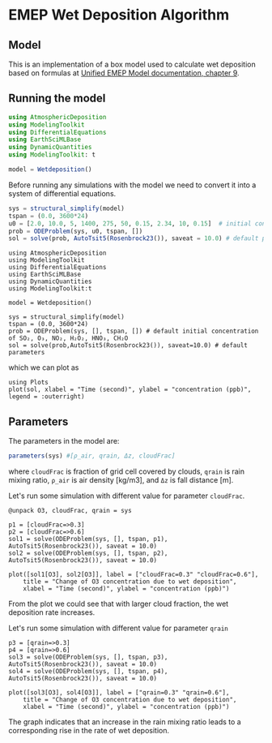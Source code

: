 # EMEP Wet Deposition Algorithm

## Model

This is an implementation of a box model used to calculate wet deposition based on formulas at [Unified EMEP Model documentation, chapter 9](https://www.emep.int/publ/reports/2003/emep_report_1_part1_2003.pdf).

## Running the model

```julia
using AtmosphericDeposition
using ModelingToolkit
using DifferentialEquations
using EarthSciMLBase
using DynamicQuantities
using ModelingToolkit: t

model = Wetdeposition()
```

Before running any simulations with the model we need to convert it into a system of differential equations.

```julia
sys = structural_simplify(model)
tspan = (0.0, 3600*24)
u0 = [2.0, 10.0, 5, 1400, 275, 50, 0.15, 2.34, 10, 0.15]  # initial concentration of SO₂, O₃, NO₂, CH₄, CO, DMS, ISOP, H₂O₂, HNO₃, CH₂O
prob = ODEProblem(sys, u0, tspan, [])
sol = solve(prob, AutoTsit5(Rosenbrock23()), saveat = 10.0) # default parameters
```

```@setup 1
using AtmosphericDeposition
using ModelingToolkit
using DifferentialEquations
using EarthSciMLBase
using DynamicQuantities
using ModelingToolkit:t

model = Wetdeposition()

sys = structural_simplify(model)
tspan = (0.0, 3600*24)
prob = ODEProblem(sys, [], tspan, []) # default initial concentration of SO₂, O₃, NO₂, H₂O₂, HNO₃, CH₂O
sol = solve(prob,AutoTsit5(Rosenbrock23()), saveat=10.0) # default parameters
```

which we can plot as

```@example 1
using Plots
plot(sol, xlabel = "Time (second)", ylabel = "concentration (ppb)", legend = :outerright)
```

## Parameters

The parameters in the model are:

```julia @example 1
parameters(sys) #[ρ_air, qrain, Δz, cloudFrac]
```

where `cloudFrac` is fraction of grid cell covered by clouds, `qrain` is rain mixing ratio, `ρ_air` is air density [kg/m3], and `Δz` is fall distance [m].

Let's run some simulation with different value for parameter `cloudFrac`.

```@example 1
@unpack O3, cloudFrac, qrain = sys

p1 = [cloudFrac=>0.3]
p2 = [cloudFrac=>0.6]
sol1 = solve(ODEProblem(sys, [], tspan, p1), AutoTsit5(Rosenbrock23()), saveat = 10.0)
sol2 = solve(ODEProblem(sys, [], tspan, p2), AutoTsit5(Rosenbrock23()), saveat = 10.0)

plot([sol1[O3], sol2[O3]], label = ["cloudFrac=0.3" "cloudFrac=0.6"],
    title = "Change of O3 concentration due to wet deposition",
    xlabel = "Time (second)", ylabel = "concentration (ppb)")
```

From the plot we could see that with larger cloud fraction, the wet deposition rate increases.

Let's run some simulation with different value for parameter `qrain`

```@example 1
p3 = [qrain=>0.3]
p4 = [qrain=>0.6]
sol3 = solve(ODEProblem(sys, [], tspan, p3), AutoTsit5(Rosenbrock23()), saveat = 10.0)
sol4 = solve(ODEProblem(sys, [], tspan, p4), AutoTsit5(Rosenbrock23()), saveat = 10.0)

plot([sol3[O3], sol4[O3]], label = ["qrain=0.3" "qrain=0.6"],
    title = "Change of O3 concentration due to wet deposition",
    xlabel = "Time (second)", ylabel = "concentration (ppb)")
```

The graph indicates that an increase in the rain mixing ratio leads to a corresponding rise in the rate of wet deposition.
